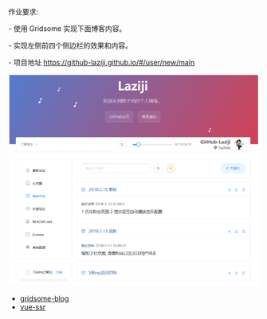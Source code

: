 作业要求:

\- 使用 Gridsome 实现下面博客内容。

\- 实现左侧前四个侧边栏的效果和内容。

\- 项目地址 https://github-laziji.github.io/#/user/new/main

![CgqCHl8575iAbsF4AAH_5qlinHg640](images/CgqCHl8575iAbsF4AAH_5qlinHg640.png)

- [gridsome-blog](https://github.com/licop/gridsome-blog)
- [vue-ssr](https://github.com/licop/vue-ssr)

